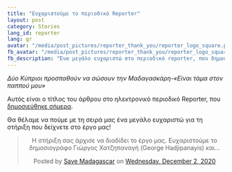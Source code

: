 ```yaml
---
title: "Ευχαριστούμε το περιοδικό Reporter"
layout: post
category: Stories
lang_id: reporter
lang: gr
avatar: "/media/post_pictures/reporter_thank_you/reporter_logo_square.png"
fb_avatar: "/media/post_pictures/reporter_thank_you/reporter_logo_square.png"
fb_description: "Ένα μεγάλο ευχαριστώ στο περιοδικό reporter, που δημοσίευσε την ιστορία μας!"
---
```


*Δύο Κύπριοι προσπαθούν να σώσουν την Μαδαγασκάρη-«Είναι τάμα στον παππού μου»*

Αυτός είναι ο τίτλος του άρθρου στο ηλεκτρονικό περιοδικό Reporter, που <a href="https://www.reporter.com.cy/local-news/article/751980/dyo-kyprioi-prospathoyn-na-sosoyn-tin-madagskari-einai-tama-ston-pappoy-moy?fbclid=IwAR3nwomYZcNE4_EmRpbHZrS-BW5DN_t-lMViDBCdHO68jS2ZmmwOieyZ6Zo">δημοσιεύθηκε σήμερα</a>.

Θα θέλαμε να πούμε με τη σειρά μας ένα μεγάλο ευχαριστώ για τη στήριξη που δείχνετε στο έργο μας!

<center><div class="fb-post" data-href="https://www.facebook.com/smsavemadagascar/posts/110197540927505" data-show-text="true" data-width=""><blockquote cite="https://www.facebook.com/smsavemadagascar/posts/110197540927505" class="fb-xfbml-parse-ignore"><p>Η στήριξη σας άρχισε να διαδίδει το έργο μας. Ευχαριστούμε το δημοσιογράφο Γιώργος Χατζηπαναγή (George Hadjipanayis) και...</p>Posted by <a href="https://www.facebook.com/smsavemadagascar/">Save Madagascar</a> on&nbsp;<a href="https://www.facebook.com/smsavemadagascar/posts/110197540927505">Wednesday, December 2, 2020</a></blockquote></div></center>
